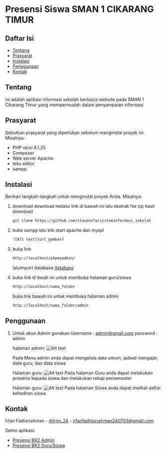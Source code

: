 # Presensi Siswa SMAN 1 CIKARANG TIMUR

## Daftar Isi
- [Tentang](#tentang)
- [Prasyarat](#prasyarat)
- [Instalasi](#instalasi)
- [Penggunaan](#penggunaan)
- [Kontak](#kontak)

## Tentang
ini adalah aplikasi informasi sekolah berbasis website pada SMAN 1 Cikarang Timur yang mempermudah dalam penyampaian informasi 

## Prasyarat
Sebutkan prasyarat yang diperlukan sebelum menginstal proyek ini. Misalnya:
- PHP versi 8.1.25
- Composer
- Web server Apache
- teks editor
- xampp

## Instalasi
Berikan langkah-langkah untuk menginstal proyek Anda. Misalnya:
1. download
   download melalui link di bawah ini lalu ekstrak file zip hasil download
    ```bash
    git clone https://github.com/stavonofa/sisteminformasi_sekolah
    ```
2.  buka xampp lalu klik start apache dan myqsl
    ```bash
    ![Alt text](url_gambar)

    ```
3. buka link 
    ```bash
    http://localhost/phpmyadmin/
    ```
   laluimport database [database](database/db_imas.sql)

4. buka link di bwah ini untuk membuka halaman guru/siswa
    ```bash
    http://localhost/nama_folder
    ```
    buka link bawah ini untuk membuka halaman admin
    ```bash
    http://localhost/nama_folder/admin
    ```
## Penggunaan
1. Untuk akun Admin gunakan
   Username : admin@gmail.com
   password : admin
   
   halaman admin:
   ![Alt text](img/halamanAdmin.png)

   Pada Menu admin anda dapat mengelola data umum, jadwal mengajar, data guru, dan data siswa

   Halaman guru:
   ![Alt text](img/halamanGuru.png)
   Pada halaman Guru anda dapat melakukan presensi kepada siswa dan melakukan rekap persemester

   Halaman guru:
   ![Alt text](img/halamanSiswa.png)
   Pada halaman Siswa anda dapat melihat daftar kehadiran siswa
   
## Kontak

Irfan Fadlurrahman - [@irnn_24](https://twitter.com/TwitterHandle) - irfanfadhlurrahman240703@gmail.com

Demo aplikasi: 
- [Presensi BK2 Admin](https://irfansman1tryhard.000webhostapp.com/admin)
- [Presensi BK2 Guru/Siswa](https://irfansman1tryhard.000webhostapp.com/)

